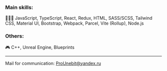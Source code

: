 ### Main skills:
👨🏼‍💻 JavaScript, TypeScript, React, Redux, HTML, SASS/SCSS, Tailwind CSS, Material UI, Bootstrap, Webpack, Parcel, Vite (Rollup), Node.js


### Others:
🎮 C++, Unreal Engine, Blueprints

- - -
Mail for communication: <ProUnebit@yandex.ru>

